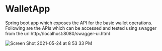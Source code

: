 # WalletApp

Spring boot app which exposes the API for the basic wallet operations. Following are the APIs which can be accessed and tested using swagger from the url http://localhost:8080/swagger-ui.html

![Screen Shot 2021-05-24 at 8 53 33 PM](https://user-images.githubusercontent.com/41971526/119350801-56c77b80-bcd2-11eb-844b-bbf1fc0785ae.png)

